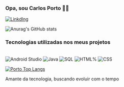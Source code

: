 ### Opa, sou Carlos Porto 🤙🏿

[![LinkdIng](https://img.shields.io/badge/LinkedIn-0077B5?style=for-the-badge&logo=linkedin&logoColor=white)](https:///linkedin.com/in/devsporto)

![Anurag's GitHub stats](https://github-readme-stats.vercel.app/api?username=devsporto&show_icons=true&theme=dracula)

### Tecnologias utilizadas nos meus projetos

<div style = "display: inline_block"><br/>
    <img align ="center"n alt="Android Studio" src="https://img.shields.io/badge/Android-3DDC84?style=for-the-badge&logo=android&logoColor=white"/>
        <img align ="center"n alt="Java" src="https://img.shields.io/badge/Java-ED8B00?style=for-the-badge&logo=openjdk&logoColor=white"/>
            <img align ="center"n alt="SQL" src="https://img.shields.io/badge/MySQL-00000F?style=for-the-badge&logo=mysql&logoColor=white"/>
                <img align ="center"n alt="HTML%" src="https://img.shields.io/badge/HTML5-E34F26?style=for-the-badge&logo=html5&logoColor=white"/>
                    <img align ="center"n alt="CSS" src="https://img.shields.io/badge/CSS3-1572B6?style=for-the-badge&logo=css3&logoColor=white"/>
</div>

[![Porto Top Langs](https://github-readme-stats.vercel.app/api/top-langs/?username=devsporto&layout=compact)](https://github.com/anuraghazra/github-readme-stats)
</br>

Amante da tecnologia, buscando evoluir com o tempo 
